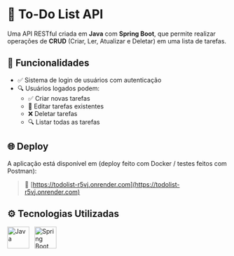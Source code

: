 # 📝 To-Do List API

Uma API RESTful criada em **Java** com **Spring Boot**, que permite realizar operações de **CRUD** (Criar, Ler, Atualizar e Deletar) em uma lista de tarefas.

## 🚀 Funcionalidades

- ✅ Sistema de login de usuários com autenticação 
- 🔍 Usuários logados podem:
  - ✅ Criar novas tarefas
  - 🔄 Editar tarefas existentes
  - ❌ Deletar tarefas
  - 🔍 Listar todas as tarefas

## 🌐 Deploy

A aplicação está disponível em (deploy feito com Docker / testes feitos com Postman):

> 📎 [https://todolist-r5vj.onrender.com](https://todolist-r5vj.onrender.com)

## ⚙️ Tecnologias Utilizadas

<p align="left">
  <img src="https://cdn.jsdelivr.net/gh/devicons/devicon/icons/java/java-original.svg" width="50" height="50" alt="Java"/>
  &nbsp;
  <img src="https://cdn.jsdelivr.net/gh/devicons/devicon/icons/spring/spring-original.svg" width="50" height="50" alt="Spring Boot"/>
</p>

